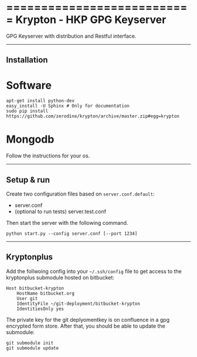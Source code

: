 ===========================
Krypton - HKP GPG Keyserver
===========================

GPG Keyserver with distribution and Restful interface.

------------
Installation
------------

Software
========

    apt-get install python-dev
    easy_install -U Sphinx # Only for documentation
    sudo pip install https://github.com/zerodine/krypton/archive/master.zip#egg=krypton


Mongodb
=======

Follow the instructions for your os.

-----------
Setup & run
-----------

Create two configuration files based on ``server.conf.default``:

 * server.conf
 * (optional to run tests) server.test.conf

Then start the server with the following command.

    python start.py --config server.conf [--port 1234]

-----------
Kryptonplus
-----------

Add the follwoing config into your ``~/.ssh/config`` file to get access to the kryptonplus submodule hosted on bitbucket:

    Host bitbucket-krypton
        HostName bitbucket.org
        User git
        IdentityFile ~/git-deployment/bitbucket-krypton
        IdentitiesOnly yes

The private key for the git deplyomentkey is on confluence in a gpg encrypted form store.
After that, you should be able to update the submodule:

    git submodule init
    git submodule update